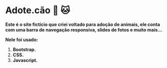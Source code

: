 # **Adote.cão** :dog: :cat:


**Este é o site fictício que criei voltado para adoção de animais, ele conta com uma barra de navegação responsiva, slides de fotos e muito mais...**

**Nele foi usado:**

1. **Bootstrap.**
2. **CSS.**
3. **Javascript.**
